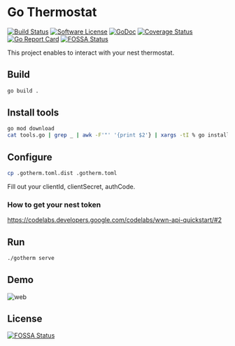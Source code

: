 # Go Thermostat

[![Build Status](https://travis-ci.org/marcofranssen/gothermostat.svg?branch=master)](https://travis-ci.org/marcofranssen/gothermostat)
[![Software License](https://img.shields.io/badge/License-MIT-orange.svg?style=flat-square)](https://github.com/marcofranssen/gothermostat/blob/master/LICENSE.md)
[![GoDoc](https://godoc.org/github.com/marcofranssen/gothermostat?status.svg)](https://godoc.org/github.com/marcofranssen/gothermostat)
[![Coverage Status](http://codecov.io/github/marcofranssen/gothermostat/coverage.svg?branch=master)](http://codecov.io/github/marcofranssen/gothermostat?branch=master)
[![Go Report Card](https://goreportcard.com/badge/github.com/marcofranssen/gothermostat)](https://goreportcard.com/report/github.com/marcofranssen/gothermostat)
[![FOSSA Status](https://app.fossa.io/api/projects/git%2Bgithub.com%2Fmarcofranssen%2Fgothermostat.svg?type=shield)](https://app.fossa.io/projects/git%2Bgithub.com%2Fmarcofranssen%2Fgothermostat?ref=badge_shield)

This project enables to interact with your nest thermostat.

## Build

```bash
go build .
```

## Install tools

```bash
go mod download
cat tools.go | grep _ | awk -F'"' '{print $2'} | xargs -tI % go install %
```

## Configure

```bash
cp .gotherm.toml.dist .gotherm.toml
```

Fill out your clientId, clientSecret, authCode.

### How to get your nest token

https://codelabs.developers.google.com/codelabs/wwn-api-quickstart/#2

## Run

```bash
./gotherm serve
```

## Demo

![web](doc/web.jpg)


## License
[![FOSSA Status](https://app.fossa.io/api/projects/git%2Bgithub.com%2Fmarcofranssen%2Fgothermostat.svg?type=large)](https://app.fossa.io/projects/git%2Bgithub.com%2Fmarcofranssen%2Fgothermostat?ref=badge_large)